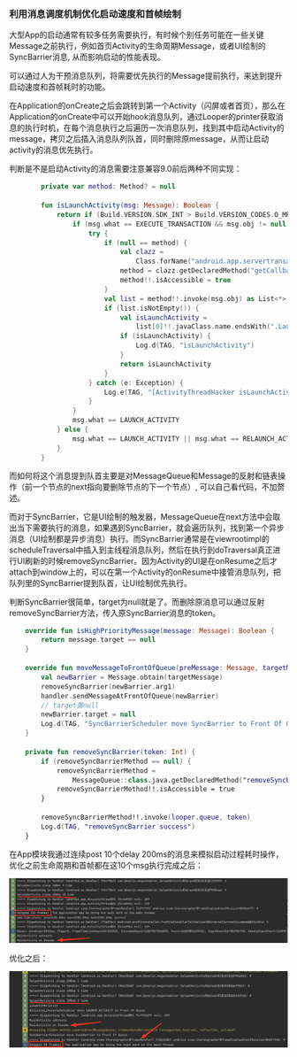 ### 利用消息调度机制优化启动速度和首帧绘制

大型App的启动通常有较多任务需要执行，有时候个别任务可能在一些关键Message之前执行，例如首页Activity的生命周期Message，或者UI绘制的SyncBarrier消息, 从而影响启动的性能表现。

可以通过人为干预消息队列，将需要优先执行的Message提前执行，来达到提升启动速度和首帧耗时的功能。

在Application的onCreate之后会跳转到第一个Activity（闪屏或者首页），那么在Application的onCreate中可以开始hook消息队列，通过Looper的printer获取消息的执行时机，在每个消息执行之后遍历一次消息队列，找到其中启动Activity的message，拷贝之后插入消息队列队首，同时删除原message，从而让启动activity的消息优先执行。

判断是不是启动Activity的消息需要注意兼容9.0前后两种不同实现：
```kotlin
        private var method: Method? = null

        fun isLaunchActivity(msg: Message): Boolean {
            return if (Build.VERSION.SDK_INT > Build.VERSION_CODES.O_MR1) {
                if (msg.what == EXECUTE_TRANSACTION && msg.obj != null) {
                    try {
                        if (null == method) {
                            val clazz =
                                Class.forName("android.app.servertransaction.ClientTransaction")
                            method = clazz.getDeclaredMethod("getCallbacks")
                            method!!.isAccessible = true
                        }
                        val list = method!!.invoke(msg.obj) as List<*>
                        if (list.isNotEmpty()) {
                            val isLaunchActivity =
                                list[0]!!.javaClass.name.endsWith(".LaunchActivityItem")
                            if (isLaunchActivity) {
                                Log.d(TAG, "isLaunchActivity")
                            }
                            return isLaunchActivity
                        }
                    } catch (e: Exception) {
                        Log.e(TAG, "[ActivityThreadHacker isLaunchActivity] %s", e)
                    }
                }
                msg.what == LAUNCH_ACTIVITY
            } else {
                msg.what == LAUNCH_ACTIVITY || msg.what == RELAUNCH_ACTIVITY
            }
        }
```

而如何将这个消息提到队首主要是对MessageQueue和Message的反射和链表操作（前一个节点的next指向要删除节点的下一个节点）, 可以自己看代码，不加赘述。

而对于SyncBarrier，它是UI绘制的触发器，MessageQueue在next方法中会取出当下需要执行的消息，如果遇到SyncBarrier，就会遍历队列，找到第一个异步消息（UI绘制都是异步消息）执行。而SyncBarrier通常是在viewrootimpl的scheduleTraversal中插入到主线程消息队列，然后在执行到doTraversal真正进行UI刷新的时候removeSyncBarrier。因为Activity的UI是在onResume之后才attach到window上的，可以在第一个Activity的onResume中接管消息队列，把队列里的SyncBarrier提到队首，让UI绘制优先执行。

判断SyncBarrier很简单，target为null就是了。而删除原消息可以通过反射removeSyncBarrier方法，传入原SyncBarrier消息的token。
```kotlin
    override fun isHighPriorityMessage(message: Message): Boolean {
        return message.target == null
    }

    override fun moveMessageToFrontOfQueue(preMessage: Message, targetMessage: Message) {
        val newBarrier = Message.obtain(targetMessage)
        removeSyncBarrier(newBarrier.arg1)
        handler.sendMessageAtFrontOfQueue(newBarrier)
        // target置null
        newBarrier.target = null
        Log.d(TAG, "SyncBarrierScheduler move SyncBarrier to Front Of Queue")
    }

    private fun removeSyncBarrier(token: Int) {
        if (removeSyncBarrierMethod == null) {
            removeSyncBarrierMethod =
                MessageQueue::class.java.getDeclaredMethod("removeSyncBarrier", Int::class.java)
            removeSyncBarrierMethod!!.isAccessible = true
        }

        removeSyncBarrierMethod!!.invoke(looper.queue, token)
        Log.d(TAG, "removeSyncBarrier success")
    }

```

在App模块我通过连续post 10个delay 200ms的消息来模拟启动过程耗时操作，优化之前生命周期和首帧都在这10个msg执行完成之后：

![](./pic/before.jpg)

优化之后：

![](./pic/after.jpg)